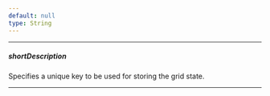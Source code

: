 ```yaml
---
default: null
type: String
---
```

---
##### shortDescription
Specifies a unique key to be used for storing the grid state.

---
